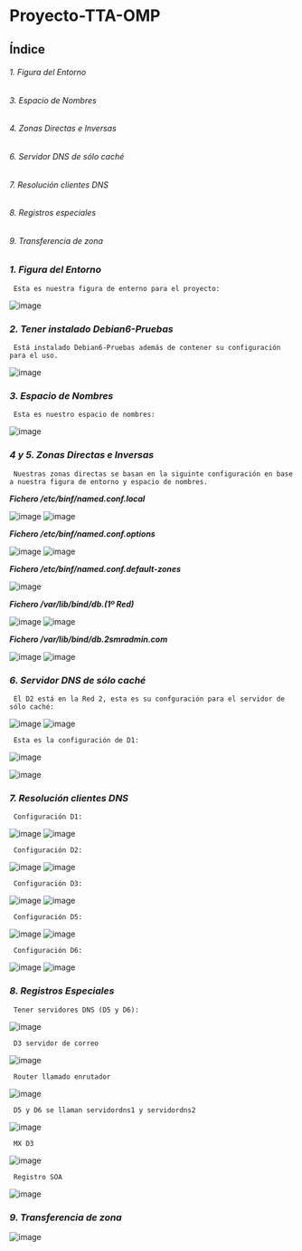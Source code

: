 # Proyecto-TTA-OMP




## Índice

###### 1. Figura del Entorno ######
###### 3. Espacio de Nombres ######
###### 4. Zonas Directas e Inversas ######
###### 6. Servidor DNS de sólo caché ######
###### 7. Resolución clientes DNS ######
###### 8. Registros especiales ######
###### 9. Transferencia de zona ######


### *1. Figura del Entorno*
     Esta es nuestra figura de enterno para el proyecto:
![image](https://user-images.githubusercontent.com/116157396/214513913-59001abf-cca0-4532-b785-9ec14b63eaea.png)

### *2. Tener instalado Debian6-Pruebas*
     Está instalado Debian6-Pruebas además de contener su configuración para el uso.
![image](https://user-images.githubusercontent.com/116157396/214515199-857f6d40-9b0f-4212-9da3-ab41eb7bb318.png)

     
### *3. Espacio de Nombres*
     Esta es nuestro espacio de nombres:
![image](https://user-images.githubusercontent.com/116157396/214514480-f3fa04ba-bde1-4c52-ac93-71083be514cc.png)
     
### *4 y 5. Zonas Directas e Inversas*
     Nuestras zonas directas se basan en la siguinte configuración en base a nuestra figura de entorno y espacio de nombres.
  
   ***Fichero /etc/binf/named.conf.local***
   
   ![image](https://github.com/atejtor0610/Proyecto-TTA-OMP/blob/main/capturas/1.png)
   ![image](https://github.com/atejtor0610/Proyecto-TTA-OMP/blob/main/capturas/1.1.png)
   
   ***Fichero /etc/binf/named.conf.options***
   
   ![image](https://github.com/atejtor0610/Proyecto-TTA-OMP/blob/main/capturas/2.png)
   ![image](https://github.com/atejtor0610/Proyecto-TTA-OMP/blob/main/capturas/2.2.png)
   
   ***Fichero /etc/binf/named.conf.default-zones***
   
   ![image](https://github.com/atejtor0610/Proyecto-TTA-OMP/blob/main/capturas/3.png)
  
   
  
   ***Fichero /var/lib/bind/db.(1º Red)***
   
   ![image](https://github.com/atejtor0610/Proyecto-TTA-OMP/blob/main/capturas/4.png)
   ![image](https://github.com/atejtor0610/Proyecto-TTA-OMP/blob/main/capturas/4.4.png)
   
   

   ***Fichero /var/lib/bind/db.2smradmin.com***
   
   ![image](https://github.com/atejtor0610/Proyecto-TTA-OMP/blob/main/capturas/6.png)
   ![image](https://github.com/atejtor0610/Proyecto-TTA-OMP/blob/main/capturas/6.6.png)
   
   
     
### *6. Servidor DNS de sólo caché*  
     El D2 está en la Red 2, esta es su confguración para el servidor de sólo caché:
   ![image](https://github.com/atejtor0610/Proyecto-TTA-OMP/blob/main/capturas/7.png)
   ![image](https://github.com/atejtor0610/Proyecto-TTA-OMP/blob/main/capturas/7.7.png)
   
     Esta es la configuración de D1:
   ![image](https://github.com/atejtor0610/Proyecto-TTA-OMP/blob/main/capturas/8.png)
  
   
   ![image](https://github.com/atejtor0610/Proyecto-TTA-OMP/blob/main/capturas/8-8.png)
   
     

### *7. Resolución clientes DNS* 
     Configuración D1:
   ![image](https://github.com/atejtor0610/Proyecto-TTA-OMP/blob/main/capturas/a.png)
   ![image](https://github.com/atejtor0610/Proyecto-TTA-OMP/blob/main/capturas/a.a.png)
   
     Configuración D2:
  ![image](https://github.com/atejtor0610/Proyecto-TTA-OMP/blob/main/capturas/b.png)
  ![image](https://github.com/atejtor0610/Proyecto-TTA-OMP/blob/main/capturas/b.b.png)
  
     Configuración D3:
  ![image](https://github.com/atejtor0610/Proyecto-TTA-OMP/blob/main/capturas/c.png)
  ![image](https://github.com/atejtor0610/Proyecto-TTA-OMP/blob/main/capturas/c.c.png)
  
     Configuración D5:
   ![image](https://github.com/atejtor0610/Proyecto-TTA-OMP/blob/main/capturas/d.png)
   ![image](https://github.com/atejtor0610/Proyecto-TTA-OMP/blob/main/capturas/d.d.png)
   
     Configuración D6:
   ![image](https://github.com/atejtor0610/Proyecto-TTA-OMP/blob/main/capturas/e.png)
   ![image](https://github.com/atejtor0610/Proyecto-TTA-OMP/blob/main/capturas/e.e.png)
   

### *8. Registros Especiales* 
     Tener servidores DNS (D5 y D6):
   ![image](https://github.com/atejtor0610/Proyecto-TTA-OMP/blob/main/capturas/z.png)
    
     D3 servidor de correo
   ![image](https://github.com/atejtor0610/Proyecto-TTA-OMP/blob/main/capturas/x.png)
     
     Router llamado enrutador
   ![image](https://github.com/atejtor0610/Proyecto-TTA-OMP/blob/main/capturas/s.png)
      
     D5 y D6 se llaman servidordns1 y servidordns2
   ![image](https://github.com/atejtor0610/Proyecto-TTA-OMP/blob/main/capturas/d5d6.png)
      
     MX D3
   ![image](https://github.com/atejtor0610/Proyecto-TTA-OMP/blob/main/capturas/m.png)
      
     Registro SOA
   ![image](https://github.com/atejtor0610/Proyecto-TTA-OMP/blob/main/capturas/n.png)







###  *9. Transferencia de zona*

 ![image](https://github.com/atejtor0610/Proyecto-TTA-OMP/blob/main/capturas/t-t.png)







